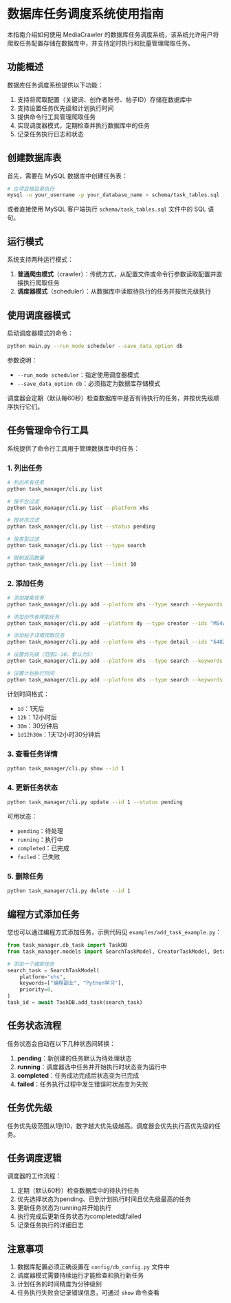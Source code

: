 # 数据库任务调度系统使用指南

本指南介绍如何使用 MediaCrawler 的数据库任务调度系统，该系统允许用户将爬取任务配置存储在数据库中，并支持定时执行和批量管理爬取任务。

## 功能概述

数据库任务调度系统提供以下功能：

1. 支持将爬取配置（关键词、创作者账号、帖子ID）存储在数据库中
2. 支持设置任务优先级和计划执行时间
3. 提供命令行工具管理爬取任务
4. 实现调度器模式，定期检查并执行数据库中的任务
5. 记录任务执行日志和状态

## 创建数据库表

首先，需要在 MySQL 数据库中创建任务表：

```bash
# 在项目根目录执行
mysql -u your_username -p your_database_name < schema/task_tables.sql
```

或者直接使用 MySQL 客户端执行 `schema/task_tables.sql` 文件中的 SQL 语句。

## 运行模式

系统支持两种运行模式：

1. **普通爬虫模式**（crawler）：传统方式，从配置文件或命令行参数读取配置并直接执行爬取任务
2. **调度器模式**（scheduler）：从数据库中读取待执行的任务并按优先级执行

## 使用调度器模式

启动调度器模式的命令：

```bash
python main.py --run_mode scheduler --save_data_option db
```

参数说明：
- `--run_mode scheduler`：指定使用调度器模式
- `--save_data_option db`：必须指定为数据库存储模式

调度器会定期（默认每60秒）检查数据库中是否有待执行的任务，并按优先级顺序执行它们。

## 任务管理命令行工具

系统提供了命令行工具用于管理数据库中的任务：

### 1. 列出任务

```bash
# 列出所有任务
python task_manager/cli.py list

# 按平台过滤
python task_manager/cli.py list --platform xhs

# 按状态过滤
python task_manager/cli.py list --status pending

# 按类型过滤
python task_manager/cli.py list --type search

# 限制返回数量
python task_manager/cli.py list --limit 10
```

### 2. 添加任务

```bash
# 添加搜索任务
python task_manager/cli.py add --platform xhs --type search --keywords "编程,副业"

# 添加创作者爬取任务
python task_manager/cli.py add --platform dy --type creator --ids "MS4wLjABAAAA5ZrIWYg...,MS4wLjABAAAAeS7..."

# 添加帖子详情爬取任务
python task_manager/cli.py add --platform xhs --type detail --ids "64820a69000000002303ccbe,648b06c1000000001d01b6ed"

# 设置优先级（范围1-10，默认为5）
python task_manager/cli.py add --platform xhs --type search --keywords "编程" --priority 8

# 设置计划执行时间
python task_manager/cli.py add --platform xhs --type search --keywords "编程" --schedule "1d12h30m"
```

计划时间格式：
- `1d`：1天后
- `12h`：12小时后
- `30m`：30分钟后
- `1d12h30m`：1天12小时30分钟后

### 3. 查看任务详情

```bash
python task_manager/cli.py show --id 1
```

### 4. 更新任务状态

```bash
python task_manager/cli.py update --id 1 --status pending
```

可用状态：
- `pending`：待处理
- `running`：执行中
- `completed`：已完成
- `failed`：已失败

### 5. 删除任务

```bash
python task_manager/cli.py delete --id 1
```

## 编程方式添加任务

您也可以通过编程方式添加任务，示例代码见 `examples/add_task_example.py`：

```python
from task_manager.db_task import TaskDB
from task_manager.models import SearchTaskModel, CreatorTaskModel, DetailTaskModel

# 添加一个搜索任务
search_task = SearchTaskModel(
    platform="xhs",
    keywords=["编程副业", "Python学习"],
    priority=8,
)
task_id = await TaskDB.add_task(search_task)
```

## 任务状态流程

任务状态会自动在以下几种状态间转换：

1. **pending**：新创建的任务默认为待处理状态
2. **running**：调度器选中任务并开始执行时状态变为运行中
3. **completed**：任务成功完成后状态变为已完成
4. **failed**：任务执行过程中发生错误时状态变为失败

## 任务优先级

任务优先级范围从1到10，数字越大优先级越高。调度器会优先执行高优先级的任务。

## 任务调度逻辑

调度器的工作流程：

1. 定期（默认60秒）检查数据库中的待执行任务
2. 优先选择状态为pending、已到计划执行时间且优先级最高的任务
3. 更新任务状态为running并开始执行
4. 执行完成后更新任务状态为completed或failed
5. 记录任务执行的详细日志

## 注意事项

1. 数据库配置必须正确设置在 `config/db_config.py` 文件中
2. 调度器模式需要持续运行才能检查和执行新任务
3. 计划任务的时间精度为分钟级别
4. 任务执行失败会记录错误信息，可通过 `show` 命令查看
